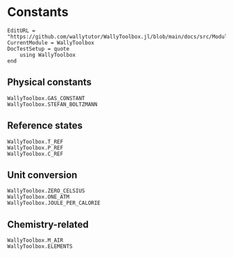# Constants

```@meta
EditURL = "https://github.com/wallytutor/WallyToolbox.jl/blob/main/docs/src/Modules/WallyToolbox/constants.md"
CurrentModule = WallyToolbox
DocTestSetup = quote
    using WallyToolbox
end
```

## Physical constants

```@docs
WallyToolbox.GAS_CONSTANT
WallyToolbox.STEFAN_BOLTZMANN
```

## Reference states

```@docs
WallyToolbox.T_REF
WallyToolbox.P_REF
WallyToolbox.C_REF
```

## Unit conversion

```@docs
WallyToolbox.ZERO_CELSIUS
WallyToolbox.ONE_ATM
WallyToolbox.JOULE_PER_CALORIE
```

## Chemistry-related

```@docs
WallyToolbox.M_AIR
WallyToolbox.ELEMENTS
```
